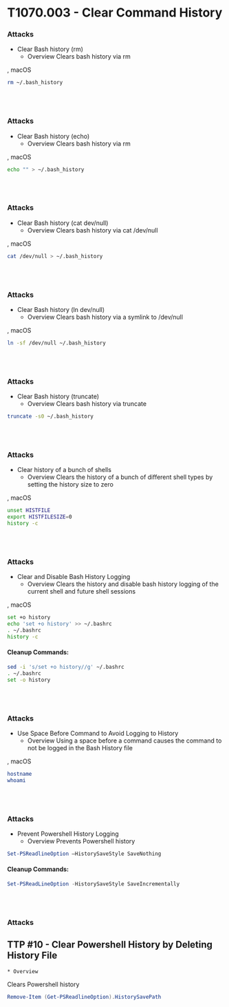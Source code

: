<!---------------------------------------------------------------------------------
Copyright: (c) BLS OPS LLC.
This program is free software: you can redistribute it and/or modify
it under the terms of the GNU General Public License as published by
the Free Software Foundation, version 3.
This program is distributed in the hope that it will be useful,
but WITHOUT ANY WARRANTY; without even the implied warranty of
MERCHANTABILITY or FITNESS FOR A PARTICULAR PURPOSE. See the
GNU General Public License for more details.
You should have received a copy of the GNU General Public License
along with this program. If not, see <https://www.gnu.org/licenses/>.
--------------------------------------------------------------------------------->
# T1070.003 - Clear Command History

### Attacks
* Clear Bash history (rm)
	* Overview
Clears bash history via rm

, macOS

```sh
rm ~/.bash_history
```

<br/>
<br/>

### Attacks
* Clear Bash history (echo)
	* Overview
Clears bash history via rm

, macOS

```sh
echo "" > ~/.bash_history
```

<br/>
<br/>

### Attacks
* Clear Bash history (cat dev/null)
	* Overview
Clears bash history via cat /dev/null

, macOS

```sh
cat /dev/null > ~/.bash_history
```

<br/>
<br/>

### Attacks
* Clear Bash history (ln dev/null)
	* Overview
Clears bash history via a symlink to /dev/null

, macOS

```sh
ln -sf /dev/null ~/.bash_history
```

<br/>
<br/>

### Attacks
* Clear Bash history (truncate)
	* Overview
Clears bash history via truncate

```sh
truncate -s0 ~/.bash_history
```

<br/>
<br/>

### Attacks
* Clear history of a bunch of shells
	* Overview
Clears the history of a bunch of different shell types by setting the history size to zero

, macOS

```sh
unset HISTFILE
export HISTFILESIZE=0
history -c
```

<br/>
<br/>

### Attacks
* Clear and Disable Bash History Logging
	* Overview
Clears the history and disable bash history logging of the current shell and future shell sessions

, macOS

```sh
set +o history
echo 'set +o history' >> ~/.bashrc
. ~/.bashrc
history -c
```

#### Cleanup Commands:
```sh
sed -i 's/set +o history//g' ~/.bashrc
. ~/.bashrc
set -o history
```

<br/>
<br/>

### Attacks
* Use Space Before Command to Avoid Logging to History
	* Overview
Using a space before a command causes the command to not be logged in the Bash History file

, macOS

```sh
hostname
whoami
```

<br/>
<br/>

### Attacks
* Prevent Powershell History Logging
	* Overview
Prevents Powershell history

```powershell
Set-PSReadlineOption –HistorySaveStyle SaveNothing
```

#### Cleanup Commands:
```powershell
Set-PSReadLineOption -HistorySaveStyle SaveIncrementally
```

<br/>
<br/>

### Attacks
## TTP #10 - Clear Powershell History by Deleting History File
	* Overview
Clears Powershell history

```powershell
Remove-Item (Get-PSReadlineOption).HistorySavePath
```

<br/>
